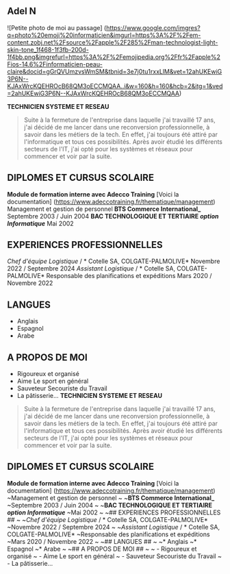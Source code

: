 ## Adel N ##
![Petite photo de moi au passage] (https://www.google.com/imgres?q=photo%20emoji%20informaticien&imgurl=https%3A%2F%2Fem-content.zobj.net%2Fsource%2Fapple%2F285%2Fman-technologist-light-skin-tone_1f468-1f3fb-200d-1f4bb.png&imgrefurl=https%3A%2F%2Femojipedia.org%2Ffr%2Fapple%2Fios-14.6%2Finformaticien-peau-claire&docid=gGrQVUmzvsWmSM&tbnid=3e7j0tu1rxxLlM&vet=12ahUKEwiG3P6N--KJAxWrcKQEHROcB68QM3oECCMQAA..i&w=160&h=160&hcb=2&itg=1&ved=2ahUKEwiG3P6N--KJAxWrcKQEHROcB68QM3oECCMQAA)

**TECHNICIEN SYSTEME ET RESEAU**

> Suite à la fermeture de l'entreprise dans laquelle j'ai travaillé 17 ans, j'ai décidé de me lancer dans une reconversion professionnelle, à savoir dans les métiers de la tech. En effet, j'ai toujours été attiré par l'informatique et tous ces possibilités. Après avoir étudié les différents secteurs de l'IT, j'ai opté pour les systèmes et réseaux pour commencer et voir par la suite.


## DIPLOMES ET CURSUS SCOLAIRE ##
**Module de formation interne avec Adecco Training** [Voici la documentation] (https://www.adeccotraining.fr/thematique/management)
Management et gestion de personnel
**BTS Commerce International_**
Septembre 2003 / Juin 2004
**BAC TECHNOLOGIQUE ET TERTIAIRE _option Informatique_**
Mai 2002
## EXPERIENCES PROFESSIONNELLES ##
_Chef d'équipe Logistique_ / * Cotelle SA, COLGATE-PALMOLIVE*
Novembre 2022 / Septembre 2024
_Assistant Logistique_  / * Cotelle SA, COLGATE-PALMOLIVE*
Responsable des planifications et expéditions
Mars 2020 / Novembre 2022
## LANGUES ##
* Anglais
* Espagnol
* Arabe
## A PROPOS DE MOI ##
  - Rigoureux et organisé
  - Aime Le sport en général
  - Sauveteur Secouriste du Travail
  - La pâtisserie...
**TECHNICIEN SYSTEME ET RESEAU**
> Suite à la fermeture de l'entreprise dans laquelle j'ai travaillé 17 ans, j'ai décidé de me lancer dans une reconversion professionnelle, à savoir dans les métiers de la tech. En effet, j'ai toujours été attiré par l'informatique et tous ces possibilités. Après avoir étudié les différents secteurs de l'IT, j'ai opté pour les systèmes et réseaux pour commencer et voir par la suite.
## DIPLOMES ET CURSUS SCOLAIRE ##

**Module de formation interne avec Adecco Training** [Voici la documentation] (https://www.adeccotraining.fr/thematique/management)
~Management et gestion de personnel
~
~**BTS Commerce International_**
~Septembre 2003 / Juin 2004
~
~**BAC TECHNOLOGIQUE ET TERTIAIRE _option Informatique_**
~Mai 2002
~
~## EXPERIENCES PROFESSIONNELLES ##
~
~_Chef d'équipe Logistique_ / * Cotelle SA, COLGATE-PALMOLIVE*
~Novembre 2022 / Septembre 2024
~
~_Assistant Logistique_  / * Cotelle SA, COLGATE-PALMOLIVE*
~Responsable des planifications et expéditions
~Mars 2020 / Novembre 2022
~
~## LANGUES ##
~
~* Anglais
~* Espagnol
~* Arabe
~
~## A PROPOS DE MOI ##
~
~  - Rigoureux et organisé
~  - Aime Le sport en général
~  - Sauveteur Secouriste du Travail
~  - La pâtisserie...
